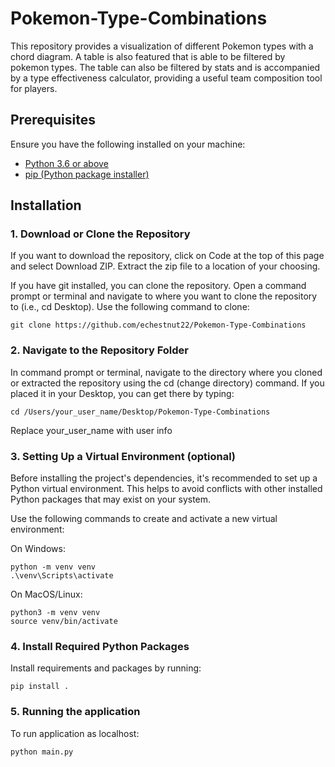 # Pokemon-Type-Combinations

This repository provides a visualization of different Pokemon types with a chord diagram. A table is also featured that is able to be filtered by pokemon types. The table can also be filtered by stats and is accompanied by a type effectiveness calculator, providing a useful team composition tool for players.

## Prerequisites
Ensure you have the following installed on your machine:
- [Python 3.6 or above](https://www.python.org/downloads/)
- [pip (Python package installer)](https://pip.pypa.io/en/stable/installation/)



## Installation
### 1. Download or Clone the Repository

If you want to download the repository, click on Code at the top of this page and select Download ZIP. Extract the zip file to a location of your choosing.

If you have git installed, you can clone the repository. Open a command prompt or terminal and navigate to where you want to clone the repository to (i.e., cd Desktop). Use the following command to clone:
```
git clone https://github.com/echestnut22/Pokemon-Type-Combinations
```



### 2. Navigate to the Repository Folder


In command prompt or terminal, navigate to the directory where you cloned or extracted the repository using the cd (change directory) command. 
If you placed it in your Desktop, you can get there by typing:
```
cd /Users/your_user_name/Desktop/Pokemon-Type-Combinations
```
Replace your_user_name with user info


### 3. Setting Up a Virtual Environment (optional)

Before installing the project's dependencies, it's recommended to set up a Python virtual environment. This helps to avoid conflicts with other       installed Python packages that may exist on your system.

Use the following commands to create and activate a new virtual environment:

On Windows:

```
python -m venv venv
.\venv\Scripts\activate
```
On MacOS/Linux:

```
python3 -m venv venv
source venv/bin/activate
```

### 4. Install Required Python Packages
Install requirements and packages by running:
```
pip install .
```

### 5. Running the application 
To run application as localhost:
```
python main.py
```



